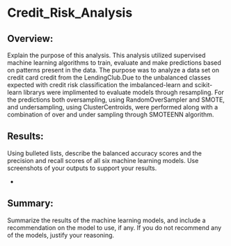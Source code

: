 # Credit_Risk_Analysis
## Overview: 
Explain the purpose of this analysis.
This analysis utilized supervised machine learning algorithms to train, evaluate and make predictions based on patterns present in the data. The purpose was to analyze a data set on credit card credit from the LendingClub.Due to the unbalanced classes expected with credit risk classification the imbalanced-learn and scikit-learn librarys were implimented to evaluate models through resampling. For the predictions both oversampling, using RandomOverSampler and SMOTE, and undersampling, using ClusterCentroids, were performed along with a combination of over and under sampling through SMOTEENN algorithm.

## Results: 
Using bulleted lists, describe the balanced accuracy scores and the precision and recall scores of all six machine learning models. Use screenshots of your outputs to support your results.

* 

## Summary: 
Summarize the results of the machine learning models, and include a recommendation on the model to use, if any. If you do not recommend any of the models, justify your reasoning.
